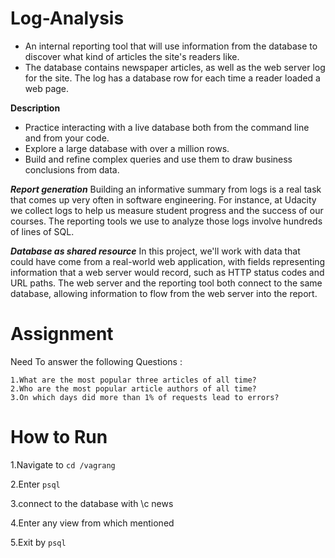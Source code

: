 # Log-Analysis
* An internal reporting tool that will use information from the database to discover what kind of articles the site's readers like.
* The database contains newspaper articles, as well as the web server log for the site. The log has a database row for each time a reader loaded a web page. 

**Description**
* Practice interacting with a live database both from the command line and from your code.
* Explore a large database with over a million rows.
* Build and refine complex queries and use them to draw business conclusions from data.

***Report generation***
Building an informative summary from logs is a real task that comes up very often in software engineering. For instance, at Udacity we collect logs to help us measure student progress and the success of our courses. The reporting tools we use to analyze those logs involve hundreds of lines of SQL.

***Database as shared resource***
In this project, we'll work with data that could have come from a real-world web application, with fields representing information that a web server would record, such as HTTP status codes and URL paths. The web server and the reporting tool both connect to the same database, allowing information to flow from the web server into the report.

# Assignment

Need To answer the following Questions :

    1.What are the most popular three articles of all time?
    2.Who are the most popular article authors of all time?
    3.On which days did more than 1% of requests lead to errors?

# How to Run

   1.Navigate to ```cd /vagrang```
   
   2.Enter ```psql```
   
   3.connect to the database with \c news
   
   4.Enter any view from which mentioned
   
   5.Exit by ```psql```
